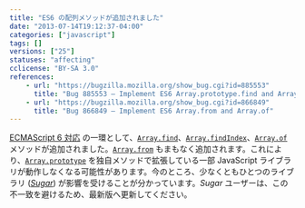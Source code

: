 ```yaml
---
title: "ES6 の配列メソッドが追加されました"
date: "2013-07-14T19:12:37-04:00"
categories: ["javascript"]
tags: []
versions: ["25"]
statuses: "affecting"
cclicense: "BY-SA 3.0"
references:
    - url: "https://bugzilla.mozilla.org/show_bug.cgi?id=885553"
      title: "Bug 885553 – Implement ES6 Array.prototype.find and Array.prototype.findIndex"
    - url: "https://bugzilla.mozilla.org/show_bug.cgi?id=866849"
      title: "Bug 866849 – Implement ES6 Array.from and Array.of"
---
```

[ECMAScript 6 対応](https://developer.mozilla.org/docs/Web/JavaScript/ECMAScript_6_support_in_Mozilla) の一環として、[`Array.find`](https://developer.mozilla.org/docs/Web/JavaScript/Reference/Global_Objects/Array/find)、[`Array.findIndex`](https://developer.mozilla.org/docs/Web/JavaScript/Reference/Global_Objects/Array/findIndex)、[`Array.of`](https://developer.mozilla.org/docs/Web/JavaScript/Reference/Global_Objects/Array/of) メソッドが追加されました。[`Array.from`](https://developer.mozilla.org/docs/Web/JavaScript/Reference/Global_Objects/Array/from) もまもなく追加されます。これにより、[`Array.prototype`](https://developer.mozilla.org/docs/Web/JavaScript/Reference/Global_Objects/Array/prototype) を独自メソッドで拡張している一部 JavaScript ライブラリが動作しなくなる可能性があります。今のところ、少なくともひとつのライブラリ ([*Sugar*](https://bugzilla.mozilla.org/show_bug.cgi?id=903755)) が影響を受けることが分かっています。*Sugar* ユーザーは、この不一致を避けるため、最新版へ更新してください。
